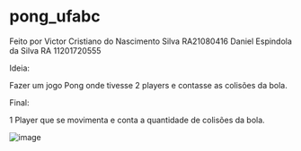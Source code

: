 # pong_ufabc

Feito por 
Victor Cristiano do Nascimento Silva RA21080416
Daniel Espindola da Silva RA 11201720555


Ideia:

Fazer um jogo Pong onde tivesse 2 players e contasse as colisões da bola.


Final:

1 Player que se movimenta e conta a quantidade de colisões da bola.


![image](https://github.com/viccns2021/pong_ufabc/assets/87244865/8220d637-44f6-4cde-adf2-047272b2bf92)

